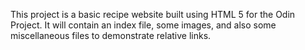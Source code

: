 This project is a basic recipe website built using HTML 5 for the Odin Project. It will contain an index file, some images, and also some miscellaneous files to demonstrate relative links.  
